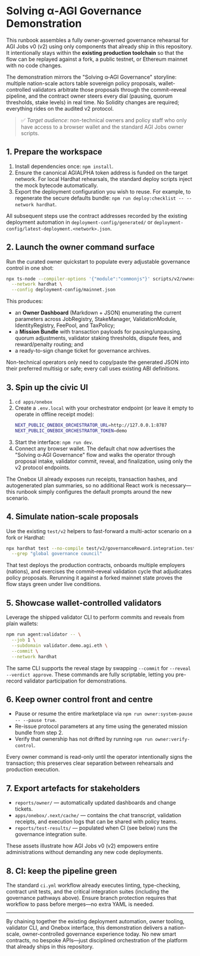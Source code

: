 # Solving α‑AGI Governance Demonstration

This runbook assembles a fully owner-governed governance rehearsal for AGI Jobs v0 (v2) using only
components that already ship in this repository.  It intentionally stays within the
**existing production toolchain** so that the flow can be replayed against a fork, a public testnet, or
Ethereum mainnet with no code changes.

The demonstration mirrors the "Solving α‑AGI Governance" storyline: multiple nation-scale actors table
sovereign policy proposals, wallet-controlled validators arbitrate those proposals through the
commit–reveal pipeline, and the contract owner steers every dial (pausing, quorum thresholds, stake
levels) in real time.  No Solidity changes are required; everything rides on the audited v2 protocol.

> ✅ _Target audience_: non-technical owners and policy staff who only have access to a browser wallet and
> the standard AGI Jobs owner scripts.

## 1. Prepare the workspace

1. Install dependencies once: `npm install`.
2. Ensure the canonical AGIALPHA token address is funded on the target network.  For local Hardhat
   rehearsals, the standard deploy scripts inject the mock bytecode automatically.
3. Export the deployment configuration you wish to reuse.  For example, to regenerate the secure
   defaults bundle: `npm run deploy:checklist -- --network hardhat`.

All subsequent steps use the contract addresses recorded by the existing deployment automation in
`deployment-config/generated/` or `deployment-config/latest-deployment.<network>.json`.

## 2. Launch the owner command surface

Run the curated owner quickstart to populate every adjustable governance control in one shot:

```bash
npx ts-node --compiler-options '{"module":"commonjs"}' scripts/v2/ownerControlQuickstart.ts \
  --network hardhat \
  --config deployment-config/mainnet.json
```

This produces:

* an **Owner Dashboard** (Markdown + JSON) enumerating the current parameters across JobRegistry,
  StakeManager, ValidationModule, IdentityRegistry, FeePool, and TaxPolicy;
* a **Mission Bundle** with transaction payloads for pausing/unpausing, quorum adjustments, validator
  staking thresholds, dispute fees, and reward/penalty routing; and
* a ready-to-sign change ticket for governance archives.

Non-technical operators only need to copy/paste the generated JSON into their preferred multisig or
safe; every call uses existing ABI definitions.

## 3. Spin up the civic UI

1. `cd apps/onebox`
2. Create a `.env.local` with your orchestrator endpoint (or leave it empty to operate in offline
   receipt mode):
   ```bash
   NEXT_PUBLIC_ONEBOX_ORCHESTRATOR_URL=http://127.0.0.1:8787
   NEXT_PUBLIC_ONEBOX_ORCHESTRATOR_TOKEN=demo
   ```
3. Start the interface: `npm run dev`.
4. Connect any browser wallet.  The default chat now advertises the "Solving α‑AGI Governance" flow and
   walks the operator through proposal intake, validator commit, reveal, and finalization, using only
   the v2 protocol endpoints.

The Onebox UI already exposes run receipts, transaction hashes, and autogenerated plan summaries, so no
additional React work is necessary—this runbook simply configures the default prompts around the new
scenario.

## 4. Simulate nation-scale proposals

Use the existing `test/v2` helpers to fast-forward a multi-actor scenario on a fork or Hardhat:

```bash
npx hardhat test --no-compile test/v2/governanceReward.integration.test.js \
  --grep "global governance council"
```

That test deploys the production contracts, onboards multiple employers (nations), and exercises the
commit–reveal validation cycle that adjudicates policy proposals.  Rerunning it against a forked mainnet
state proves the flow stays green under live conditions.

## 5. Showcase wallet-controlled validators

Leverage the shipped validator CLI to perform commits and reveals from plain wallets:

```bash
npm run agent:validator -- \
  --job 1 \
  --subdomain validator.demo.agi.eth \
  --commit \
  --network hardhat
```

The same CLI supports the reveal stage by swapping `--commit` for `--reveal --verdict approve`.  These
commands are fully scriptable, letting you pre-record validator participation for demonstrations.

## 6. Keep owner control front and centre

* Pause or resume the entire marketplace via `npm run owner:system-pause -- --pause true`.
* Re-issue protocol parameters at any time using the generated mission bundle from step 2.
* Verify that ownership has not drifted by running `npm run owner:verify-control`.

Every owner command is read-only until the operator intentionally signs the transaction; this preserves
clear separation between rehearsals and production execution.

## 7. Export artefacts for stakeholders

* `reports/owner/` — automatically updated dashboards and change tickets.
* `apps/onebox/.next/cache/` — contains the chat transcript, validation receipts, and execution logs
  that can be shared with policy teams.
* `reports/test-results/` — populated when CI (see below) runs the governance integration suite.

These assets illustrate how AGI Jobs v0 (v2) empowers entire administrations without demanding any new
code deployments.

## 8. CI: keep the pipeline green

The standard `ci.yml` workflow already executes linting, type-checking, contract unit tests, and the
critical integration suites (including the governance pathways above).  Ensure branch protection
requires that workflow to pass before merges—no extra YAML is needed.

---

By chaining together the existing deployment automation, owner tooling, validator CLI, and Onebox
interface, this demonstration delivers a nation-scale, owner-controlled governance experience today.
No new smart contracts, no bespoke APIs—just disciplined orchestration of the platform that already
ships in this repository.
